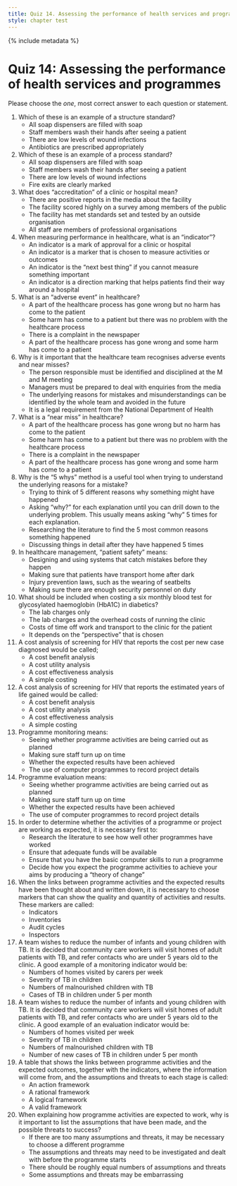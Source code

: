 ```yaml
---
title: Quiz 14. Assessing the performance of health services and programmes
style: chapter test
---
```


{% include metadata %}

# Quiz 14: Assessing the performance of health services and programmes

Please choose the *one*, most correct answer to each question or statement.

1. Which of these is an example of a structure standard?
	+	All soap dispensers are filled with soap
	- 	Staff members wash their hands after seeing a patient
	- 	There are low levels of wound infections
	- 	Antibiotics are prescribed appropriately
2. Which of these is an example of a process standard?
	- 	All soap dispensers are filled with soap
	+	Staff members wash their hands after seeing a patient
	- 	There are low levels of wound infections
	- 	Fire exits are clearly marked
3. What does “accreditation” of a clinic or hospital mean?
	- 	There are positive reports in the media about the facility
	- 	The facility scored highly on a survey among members of the public
	+	The facility has met standards set and tested by an outside organisation
	- 	All staff are members of professional organisations
4. When measuring performance in healthcare, what is an “indicator”?
	- 	An indicator is a mark of approval for a clinic or hospital
	+	An indicator is a marker that is chosen to measure activities or outcomes
	- 	An indicator is the “next best thing” if you cannot measure something important
	- 	An indicator is a direction marking that helps patients find their way around a hospital
5. What is an “adverse event” in healthcare?
	- 	A part of the healthcare process has gone wrong but no harm has come to the patient
	- 	Some harm has come to a patient but there was no problem with the healthcare process 
	- 	There is a complaint in the newspaper
	+	A part of the healthcare process has gone wrong and some harm has come to a patient
6. Why is it important that the healthcare team recognises adverse events and near misses?
	- 	The person responsible must be identified and disciplined at the M and M meeting
	- 	Managers must be prepared to deal with enquiries from the media
	+	The underlying reasons for mistakes and misunderstandings can be identified by the whole team and avoided in the future
	- 	It is a legal requirement from the National Department of Health
7. What is a “near miss” in healthcare?
	+	A part of the healthcare process has gone wrong but no harm has come to the patient
	- 	Some harm has come to a patient but there was no problem with the healthcare process 
	- 	There is a complaint in the newspaper
	- 	A part of the healthcare process has gone wrong and some harm has come to a patient
8. Why is the “5 whys” method is a useful tool when trying to understand the underlying reasons for a mistake?
	- 	Trying to think of 5 different reasons why something might have happened
	+	Asking “why?” for each explanation until you can drill down to the underlying problem. This usually means asking “why” 5 times for each explanation.
	- 	Researching the literature to find the 5 most common reasons something happened
	- 	Discussing things in detail after they have happened 5 times 
9. In healthcare management, “patient safety” means:
	+	Designing and using systems that catch mistakes before they happen
	- 	Making sure that patients have transport home after dark
	- 	Injury prevention laws, such as the wearing of seatbelts
	- 	Making sure there are enough security personnel on duty
10. What should be included when costing a six monthly blood test for glycosylated haemoglobin (HbA1C) in diabetics?
	- 	The lab charges only
	-	The lab charges and the overhead costs of running the clinic
	- 	Costs of time off work and transport to the clinic for the patient
	+	It depends on the “perspective” that is chosen
11. A cost analysis of screening for HIV that reports the cost per new case diagnosed would be called;
	- 	A cost benefit analysis
	- 	A cost utility analysis
	+	A cost effectiveness analysis
	- 	A simple costing
12. A cost analysis of screening for HIV that reports the estimated years of life gained would be called:
	- 	A cost benefit analysis
	+	A cost utility analysis
	- 	A cost effectiveness analysis
	- 	A simple costing
13. Programme monitoring means:
	+	Seeing whether programme activities are being carried out as planned
	- 	Making sure staff turn up on time
	- 	Whether the expected results have been achieved
	- 	The use of computer programmes to record project details
14. Programme evaluation means:
	- 	Seeing whether programme activities are being carried out as planned
	- 	Making sure staff turn up on time
	+	Whether the expected results have been achieved
	- 	The use of computer programmes to record project details
15. In order to determine whether the activities of a programme or project are working as expected, it is necessary first to:
	- 	Research the literature to see how well other programmes have worked
	- 	Ensure that adequate funds will be available
	- 	Ensure that you have the basic computer skills to run a programme
	+	Decide how you expect the programme activities to achieve your aims by producing a “theory of change” 
16. When the links between programme activities and the expected results have been thought about and written down, it is necessary to choose markers that can show the quality and quantity of activities and results. These markers are called:
	+	Indicators
	- 	Inventories
	- 	Audit cycles
	-	Inspectors
17. A team wishes to reduce the number of infants and young children with TB. It is decided that community care workers will visit homes of adult patients with TB, and refer contacts who are under 5 years old to the clinic. A good example of a monitoring indicator would be:
	+	Numbers of homes visited by carers per week
	- 	Severity of TB in children
	- 	Numbers of malnourished children with TB
	- 	Cases of TB in children under 5 per month
18. A team wishes to reduce the number of infants and young children with TB. It is decided that community care workers will visit homes of adult patients with TB, and refer contacts who are under 5 years old to the clinic. A good example of an evaluation indicator would be:
	- 	Numbers of homes visited per week
	-	Severity of TB in children
	- 	Numbers of malnourished children with TB
	+	Number of new cases of TB in children under 5 per month
19. A table that shows the links between programme activities and the expected outcomes, together with the indicators, where the information will come from, and the assumptions and threats to each stage is called:
	- 	An action framework
	- 	A rational framework
	+	A logical framework
	- 	A valid framework
20. When explaining how programme activities are expected to work, why is it important to list the assumptions that have been made, and the possible threats to success?
	- 	If there are too many assumptions and threats, it may be necessary to choose a different programme
	+	The assumptions and threats may need to be investigated and dealt with before the programme starts
	- 	There should be roughly equal numbers of assumptions and threats
	- 	Some assumptions and threats may be embarrassing 